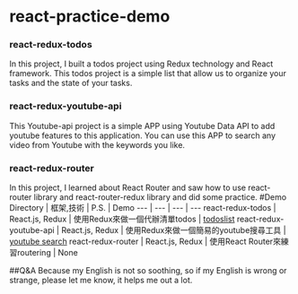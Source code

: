 # react-practice-demo
### react-redux-todos
In this project, I built a todos project using Redux technology and React framework. This todos project is a simple list that allow us to organize your tasks and the state of your tasks.

### react-redux-youtube-api
This Youtube-api project is a simple APP using Youtube Data API to add youtube features to this application. You can use this APP to search any  video from Youtube with the keywords you like. 
### react-redux-router
In this project, I learned about React Router and saw how to use react-router library and react-router-redux library and did some practice.
#Demo
Directory | 框架,技術 | P.S. | Demo
 --- | --- | --- | ---
react-redux-todos | React.js, Redux | 使用Redux來做一個代辦清單todos | [todoslist](https://arcobalenoi27.github.io/react-practice-demo/react-redux-todos/)
react-redux-youtube-api | React.js, Redux | 使用Redux來做一個簡易的youtube搜尋工具 | [youtube search](https://arcobalenoi27.github.io/react-practice-demo/react-redux-youtube-api/)
react-redux-router | React.js, Redux | 使用React Router來練習routering | None

##Q&A
Because my English is not so soothing, so if my English is wrong or strange, please let me know, it helps me out a lot.
